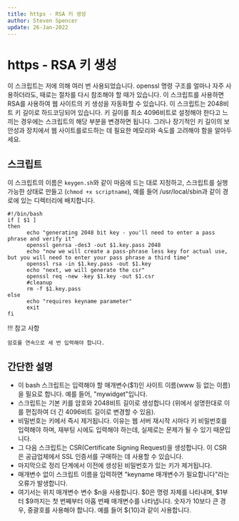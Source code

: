```yaml
---
title: https - RSA 키 생성
author: Steven Spencer
update: 26-Jan-2022
---
```


# https - RSA 키 생성

이 스크립트는 저에 의해 여러 번 사용되었습니다. openssl 명령 구조를 얼마나 자주 사용하더라도, 때로는 절차를 다시 참조해야 할 때가 있습니다. 이 스크립트를 사용하면 RSA를 사용하여 웹 사이트의 키 생성을 자동화할 수 있습니다. 이 스크립트는 2048비트 키 길이로 하드코딩되어 있습니다. 키 길이를 최소 4096비트로 설정해야 한다고 느끼는 경우에는 스크립트의 해당 부분을 변경하면 됩니다. 그러나 장기적인 키 길이의 보안성과 장치에서 웹 사이트를로드하는 데 필요한 메모리와 속도를 고려해야 함을 알아두세요.

## 스크립트

이 스크립트의 이름은 `keygen.sh`와 같이 마음에 드는 대로 지정하고, 스크립트를 실행 가능한 상태로 만들고 (`chmod +x scriptname`), 예를 들어 /usr/local/sbin과 같이 경로에 있는 디렉터리에 배치합니다.

```
#!/bin/bash
if [ $1 ]
then
      echo "generating 2048 bit key - you'll need to enter a pass phrase and verify it"
      openssl genrsa -des3 -out $1.key.pass 2048
      echo "now we will create a pass-phrase less key for actual use, but you will need to enter your pass phrase a third time"
      openssl rsa -in $1.key.pass -out $1.key
      echo "next, we will generate the csr"
      openssl req -new -key $1.key -out $1.csr
      #cleanup
      rm -f $1.key.pass
else
      echo "requires keyname parameter"
      exit
fi
```

!!! 참고 사항

    암호를 연속으로 세 번 입력해야 합니다.

## 간단한 설명

* 이 bash 스크립트는 입력해야 할 매개변수($1)인 사이트 이름(www 등 없는 이름)을 필요로 합니다. 예를 들어, "mywidget"입니다.
* 스크립트는 기본 키를 암호와 2048비트 길이로 생성합니다 (위에서 설명한대로 이를 편집하여 더 긴 4096비트 길이로 변경할 수 있음).
* 비밀번호는 키에서 즉시 제거됩니다. 이유는 웹 서버 재시작 시마다 키 비밀번호를 입력해야 하며, 재부팅 시에도 입력해야 하는데, 실제로는 문제가 될 수 있기 때문입니다.
* 그 다음 스크립트는 CSR(Certificate Signing Request)을 생성합니다. 이 CSR은 공급업체에서 SSL 인증서를 구매하는 데 사용할 수 있습니다.
* 마지막으로 정리 단계에서 이전에 생성된 비밀번호가 있는 키가 제거됩니다.
* 매개변수 없이 스크립트 이름을 입력하면 "keyname 매개변수가 필요합니다"라는 오류가 발생합니다.
* 여기서는 위치 매개변수 변수 $n을 사용합니다. $0은 명령 자체를 나타내며, $1부터 $9까지는 첫 번째부터 아홉 번째 매개변수를 나타냅니다. 숫자가 10보다 큰 경우, 중괄호를 사용해야 합니다. 예를 들어 ${10}과 같이 사용합니다.
